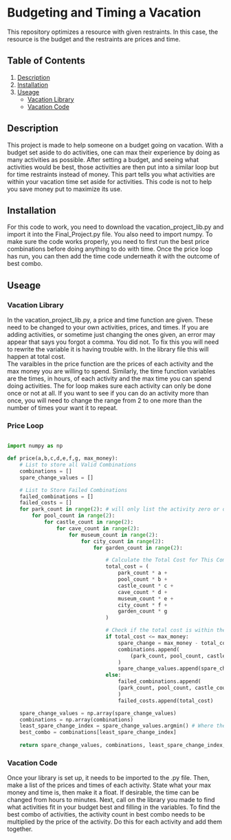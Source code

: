 # Budgeting and Timing a Vacation

This repository optimizes a resource with given restraints. In this case, the resource is the budget and the restraints are prices and time. 

## Table of Contents 

1. [Description](#description)
2. [Installation](#installation)
3. [Useage](#useage)
   - [Vacation Library](#vacation-library)
   - [Vacation Code](#vacation-code)

## Description 

This project is made to help someone on a budget going on vacation. With a budget set aside to do activities, one can max their experience by doing as many activities as possible. After setting a budget, and seeing what activities would be best, those activities are then put into a similar loop but for time restraints instead of money. This part tells you what activities are within your vacation time set aside for activities. This code is not to help you save money put to maximize its use. 

## Installation 

For this code to work, you need to download the vacation_project_lib.py and import it into the Final_Project.py file. You also need to import numpy. To make sure the code works properly, you need to first run the best price combinations before doing anything to do with time. Once the price loop has run, you can then add the time code underneath it with the outcome of best combo. 

## Useage

### Vacation Library 

In the vacation_project_lib.py, a price and time function are given. These need to be changed to your own activities, prices, and times. If you are adding activities, or sometime just changing the ones given, an error may appear that says you forgot a comma. You did not. To fix this you will need to rewrite the variable it is having trouble with. In the library file this will happen at total cost.\
The varaibles in the price function are the prices of each activity and the max money you are willing to spend. Similarly, the time function variables are the times, in hours, of each activity and the max time you can spend doing activities. The for loop makes sure each activity can only be done once or not at all. If you want to see if you can do an activity more than once, you will need to change the range from 2 to one more than the number of times your want it to repeat.

### Price Loop

```python 

import numpy as np 

def price(a,b,c,d,e,f,g, max_money):
    # List to store all Valid Combinations 
    combinations = []
    spare_change_values = []

    # List to Store Failed Combinations 
    failed_combinations = []
    failed_costs = []
    for park_count in range(2): # will only list the activity zero or one time.
        for pool_count in range(2):
            for castle_count in range(2):
                for cave_count in range(2):
                    for museum_count in range(2):
                        for city_count in range(2):
                            for garden_count in range(2):

                                # Calculate the Total Cost for This Combination
                                total_cost = (
                                    park_count * a +
                                    pool_count * b +
                                    castle_count * c + 
                                    cave_count * d + 
                                    museum_count * e + 
                                    city_count * f +
                                    garden_count * g
                                )

                                # Check if the total cost is within the budget
                                if total_cost <= max_money:
                                    spare_change = max_money - total_cost
                                    combinations.append(
                                        (park_count, pool_count, castle_count, cave_count, museum_count, city_count, garden_count)
                                    )
                                    spare_change_values.append(spare_change)
                                else:
                                    failed_combinations.append(
                                    (park_count, pool_count, castle_count, cave_count, museum_count, city_count, garden_count)
                                    )
                                    failed_costs.append(total_cost)

    spare_change_values = np.array(spare_change_values)
    combinations = np.array(combinations)
    least_spare_change_index = spare_change_values.argmin() # Where the minimum occurs
    best_combo = combinations[least_spare_change_index]
                                
    return spare_change_values, combinations, least_spare_change_index, best_combo, failed_combinations, failed_costs
```

### Vacation Code 

Once your library is set up, it needs to be imported to the .py file. Then, make a list of the prices and times of each activity. State what your max money and time is, then make it a float. If desirable, the time can be changed from hours to minutes. Next, call on the library you made to find what activities fit in your budget best and filling in the variables. To find the best combo of activities, the activity count in best combo needs to be multiplied by the price of the activity. Do this for each activity and add them together. 




